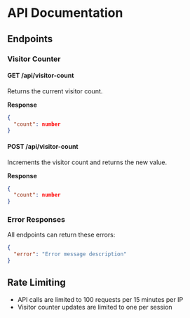 # API Documentation

## Endpoints

### Visitor Counter

#### GET /api/visitor-count
Returns the current visitor count.

**Response**
```json
{
  "count": number
}
```

#### POST /api/visitor-count
Increments the visitor count and returns the new value.

**Response**
```json
{
  "count": number
}
```

### Error Responses
All endpoints can return these errors:

```json
{
  "error": "Error message description"
}
```

## Rate Limiting
- API calls are limited to 100 requests per 15 minutes per IP
- Visitor counter updates are limited to one per session
